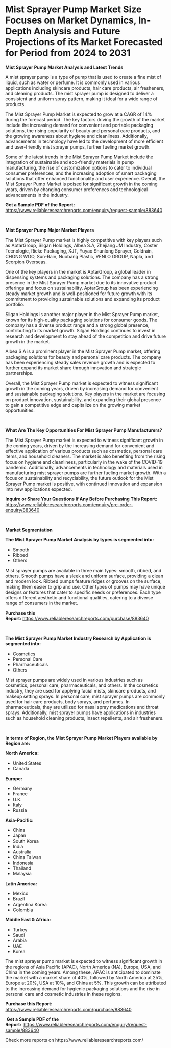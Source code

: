 <p><h1>Mist Sprayer Pump Market Size Focuses on Market Dynamics, In-Depth Analysis and Future Projections of its Market Forecasted for Period from 2024 to 2031</h1></p><p><strong>Mist Sprayer Pump Market Analysis and Latest Trends</strong></p>
<p><p>A mist sprayer pump is a type of pump that is used to create a fine mist of liquid, such as water or perfume. It is commonly used in various applications including skincare products, hair care products, air fresheners, and cleaning products. The mist sprayer pump is designed to deliver a consistent and uniform spray pattern, making it ideal for a wide range of products.</p><p>The Mist Sprayer Pump Market is expected to grow at a CAGR of 14% during the forecast period. The key factors driving the growth of the market include the increasing demand for convenient and portable packaging solutions, the rising popularity of beauty and personal care products, and the growing awareness about hygiene and cleanliness. Additionally, advancements in technology have led to the development of more efficient and user-friendly mist sprayer pumps, further fueling market growth.</p><p>Some of the latest trends in the Mist Sprayer Pump Market include the integration of sustainable and eco-friendly materials in pump manufacturing, the rise of customization options to cater to individual consumer preferences, and the increasing adoption of smart packaging solutions that offer enhanced functionality and user experience. Overall, the Mist Sprayer Pump Market is poised for significant growth in the coming years, driven by changing consumer preferences and technological advancements in the industry.</p></p>
<p><strong>Get a Sample PDF of the Report:&nbsp;</strong> <a href="https://www.reliableresearchreports.com/enquiry/request-sample/883640">https://www.reliableresearchreports.com/enquiry/request-sample/883640</a></p>
<p>&nbsp;</p>
<p><strong>Mist Sprayer Pump Major Market Players</strong></p>
<p><p>The Mist Sprayer Pump market is highly competitive with key players such as AptarGroup, Silgan Holdings, Albea S.A, Zhejiang JM Industry, Coster Tecnologie, Rieke Packaging, XJT, Yuyao Shunlong Sprayer, Goldrain, CHONG WOO, Sun-Rain, Nuobang Plastic, VENLO GROUP, Napla, and Scorpion Overseas. </p><p>One of the key players in the market is AptarGroup, a global leader in dispensing systems and packaging solutions. The company has a strong presence in the Mist Sprayer Pump market due to its innovative product offerings and focus on sustainability. AptarGroup has been experiencing steady market growth and is well-positioned for future growth with its commitment to providing sustainable solutions and expanding its product portfolio.</p><p>Silgan Holdings is another major player in the Mist Sprayer Pump market, known for its high-quality packaging solutions for consumer goods. The company has a diverse product range and a strong global presence, contributing to its market growth. Silgan Holdings continues to invest in research and development to stay ahead of the competition and drive future growth in the market.</p><p>Albea S.A is a prominent player in the Mist Sprayer Pump market, offering packaging solutions for beauty and personal care products. The company has been experiencing steady sales revenue growth and is expected to further expand its market share through innovation and strategic partnerships.</p><p>Overall, the Mist Sprayer Pump market is expected to witness significant growth in the coming years, driven by increasing demand for convenient and sustainable packaging solutions. Key players in the market are focusing on product innovation, sustainability, and expanding their global presence to gain a competitive edge and capitalize on the growing market opportunities.</p></p>
<p>&nbsp;</p>
<p><strong>What Are The Key Opportunities For Mist Sprayer Pump Manufacturers?</strong></p>
<p><p>The Mist Sprayer Pump market is expected to witness significant growth in the coming years, driven by the increasing demand for convenient and effective application of various products such as cosmetics, personal care items, and household cleaners. The market is also benefiting from the rising focus on hygiene and cleanliness, particularly in the wake of the COVID-19 pandemic. Additionally, advancements in technology and materials used in manufacturing mist sprayer pumps are further fueling market growth. With a focus on sustainability and recyclability, the future outlook for the Mist Sprayer Pump market is positive, with continued innovation and expansion into new applications expected.</p></p>
<p><strong>Inquire or Share Your Questions If Any Before Purchasing This Report:</strong> <a href="https://www.reliableresearchreports.com/enquiry/pre-order-enquiry/883640">https://www.reliableresearchreports.com/enquiry/pre-order-enquiry/883640</a></p>
<p>&nbsp;</p>
<p><strong>Market Segmentation</strong></p>
<p><strong>The Mist Sprayer Pump Market Analysis by types is segmented into:</strong></p>
<p><ul><li>Smooth</li><li>Ribbed</li><li>Others</li></ul></p>
<p><p>Mist sprayer pumps are available in three main types: smooth, ribbed, and others. Smooth pumps have a sleek and uniform surface, providing a clean and modern look. Ribbed pumps feature ridges or grooves on the surface, making them easier to grip and use. Other types of pumps may have unique designs or features that cater to specific needs or preferences. Each type offers different aesthetic and functional qualities, catering to a diverse range of consumers in the market.</p></p>
<p><strong>Purchase this Report:&nbsp;</strong><a href="https://www.reliableresearchreports.com/purchase/883640">https://www.reliableresearchreports.com/purchase/883640</a></p>
<p>&nbsp;</p>
<p><strong>The Mist Sprayer Pump Market Industry Research by Application is segmented into:</strong></p>
<p><ul><li>Cosmetics</li><li>Personal Care</li><li>Pharmaceuticals</li><li>Others</li></ul></p>
<p><p>Mist sprayer pumps are widely used in various industries such as cosmetics, personal care, pharmaceuticals, and others. In the cosmetics industry, they are used for applying facial mists, skincare products, and makeup setting sprays. In personal care, mist sprayer pumps are commonly used for hair care products, body sprays, and perfumes. In pharmaceuticals, they are utilized for nasal spray medications and throat sprays. Additionally, mist sprayer pumps have applications in industries such as household cleaning products, insect repellents, and air fresheners.</p></p>
<p>&nbsp;</p>
<p><strong>In terms of Region, the Mist Sprayer Pump Market Players available by Region are:</strong></p>
<p>
    <p> <strong> North America: </strong>
        <ul>
            <li>United States</li>
            <li>Canada</li>
        </ul>
        </p> 
    <p> <strong> Europe: </strong>
        <ul>
            <li>Germany</li>
            <li>France</li>
            <li>U.K.</li>
            <li>Italy</li>
            <li>Russia</li>
        </ul>
        </p> 
    <p> <strong> Asia-Pacific: </strong>
        <ul>
            <li>China</li>
            <li>Japan</li>
            <li>South Korea</li>
            <li>India</li>
            <li>Australia</li>
            <li>China Taiwan</li>
            <li>Indonesia</li>
            <li>Thailand</li>
            <li>Malaysia</li>
        </ul>
        </p> 
    <p> <strong> Latin America: </strong>
        <ul>
            <li>Mexico</li>
            <li>Brazil</li>
            <li>Argentina Korea</li>
            <li>Colombia</li>
        </ul>
        </p> 
    <p> <strong> Middle East & Africa: </strong>
        <ul>
            <li>Turkey</li>
            <li>Saudi</li>
            <li>Arabia</li>
            <li>UAE</li>
            <li>Korea</li>
        </ul>
    </p>
    </p>
<p><p>The mist sprayer pump market is expected to witness significant growth in the regions of Asia Pacific (APAC), North America (NA), Europe, USA, and China in the coming years. Among these, APAC is anticipated to dominate the market with a market share of 40%, followed by North America at 25%, Europe at 20%, USA at 10%, and China at 5%. This growth can be attributed to the increasing demand for hygienic packaging solutions and the rise in personal care and cosmetic industries in these regions.</p></p>
<p><strong>Purchase this Report: </strong><a href="https://www.reliableresearchreports.com/purchase/883640">https://www.reliableresearchreports.com/purchase/883640</a></p>
<p>&nbsp;<strong>Get a Sample PDF of the Report:&nbsp;&nbsp;</strong><a href="https://www.reliableresearchreports.com/enquiry/request-sample/883640">https://www.reliableresearchreports.com/enquiry/request-sample/883640</a></p>
<p><strong></strong></p>
<p>Check more reports on https://www.reliableresearchreports.com/</p>